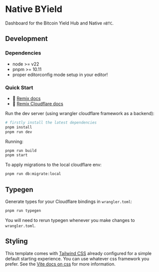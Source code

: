 <!-- markdownlint-disable MD013 -->

# Native BYield

Dashboard for the Bitcoin Yield Hub and Native `nBTC`.

## Development

### Dependencies

- node >= v22
- pnpm >= 10.11
- proper editorconfig mode setup in your editor!

### Quick Start

- 📖 [Remix docs](https://remix.run/docs)
- 📖 [Remix Cloudflare docs](https://remix.run/guides/vite#cloudflare)

Run the dev server (using wrangler cloudflare framework as a backend):

```sh
# firstly install the latest dependencies
pnpm install
pnpm run dev
```

Running:

```sh
pnpm run build
pnpm start
```

To apply migrations to the local cloudflare env:

```sh
pnpm run db:migrate:local
```

## Typegen

Generate types for your Cloudflare bindings in `wrangler.toml`:

```sh
pnpm run typegen
```

You will need to rerun typegen whenever you make changes to `wrangler.toml`.

## Styling

This template comes with [Tailwind CSS](https://tailwindcss.com/) already configured for a simple default starting experience. You can use whatever css framework you prefer. See the [Vite docs on css](https://vitejs.dev/guide/features.html#css) for more information.
